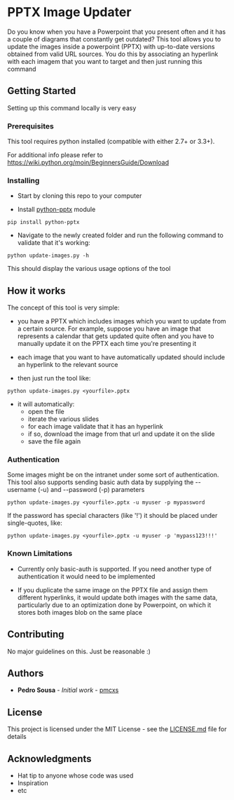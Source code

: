 # PPTX Image Updater

Do you know when you have a Powerpoint that you present often and it has a couple of diagrams that constantly get outdated?
This tool allows you to update the images inside a powerpoint (PPTX) with up-to-date versions obtained from valid URL sources. 
You do this by associating an hyperlink with each imagem that you want to target and then just running this command

## Getting Started

Setting up this command locally is very easy

### Prerequisites

This tool requires python installed (compatible with either 2.7+ or 3.3+).

For additional info please refer to https://wiki.python.org/moin/BeginnersGuide/Download

### Installing

- Start by cloning this repo to your computer

- Install [python-pptx](https://python-pptx.readthedocs.io/en/latest/user/install.html) module

```
pip install python-pptx
``` 
- Navigate to the newly created folder and run the following command to validate that it's working:

```
python update-images.py -h
```
This should display the various usage options of the tool

## How it works

The concept of this tool is very simple:

- you have a PPTX which includes images which you want to update from a certain source. For example, suppose you have an image that represents a calendar that gets updated quite often and you have to manually update it on the PPTX each time you're presenting it

- each image that you want to have automatically updated should include an hyperlink to the relevant source

- then just run the tool like:

```
python update-images.py <yourfile>.pptx
```

- it will automatically:
    - open the file 
    - iterate the various slides
    - for each image validate that it has an hyperlink
    - if so, download the image from that url and update it on the slide
    - save the file again

### Authentication ###

Some images might be on the intranet under some sort of authentication. This tool also supports sending basic auth data by supplying the --username (-u) and --password (-p) parameters

```
python update-images.py <yourfile>.pptx -u myuser -p mypassword
```

If the password has special characters (like '!') it should be placed under single-quotes, like:

```
python update-images.py <yourfile>.pptx -u myuser -p 'mypass123!!!'
```

### Known Limitations ###
- Currently only basic-auth is supported. If you need another type of authentication it would need to be implemented

- If you duplicate the same image on the PPTX file and assign them different hyperlinks, it would update both images with the same data, particularly due to an optimization done by Powerpoint, on which it stores both images blob on the same place


## Contributing

No major guidelines on this. Just be reasonable :)

## Authors

* **Pedro Sousa** - *Initial work* - [pmcxs](https://github.com/PurpleBooth)

## License

This project is licensed under the MIT License - see the [LICENSE.md](LICENSE.md) file for details

## Acknowledgments

* Hat tip to anyone whose code was used
* Inspiration
* etc
